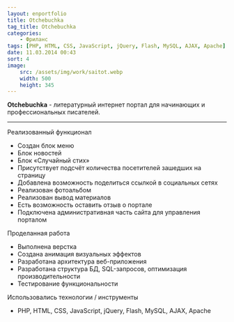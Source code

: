 ```yaml
---
layout: enportfolio
title: Otchebuchka
tag_title: Otchebuchka
categories:
    - Фриланс
tags: [PHP, HTML, CSS, JavaScript, jQuery, Flash, MySQL, AJAX, Apache]
date: 11.03.2014 00:43
sort: 4
image: 
    src: /assets/img/work/saitot.webp 
    width: 500
    height: 345
---
```


**Otchebuchka** - литературный интернет портал для начинающих и профессиональных писателей.

---

Реализованный функционал

* Создан блок меню
* Блок новостей
* Блок &laquo;Случайный стих&raquo;
* Присутствует подсчёт количества посетителей зашедших на страницу
* Добавлена возможность поделиться ссылкой в социальных сетях
* Реализован фотоальбом
* Реализован вывод материалов
* Есть возможность оставить отзыв о портале
* Подключена административная часть сайта для управления порталом

Проделанная работа

* Выполнена верстка
* Создана анимация визуальных эффектов
* Разработана архитектура веб-приложения
* Разработана структура БД, SQL-запросов, оптимизация производительности
* Тестирование функциональности

Использовались технологии / инструменты

* PHP, HTML, CSS, JavaScript, jQuery, Flash, MySQL, AJAX, Apache

